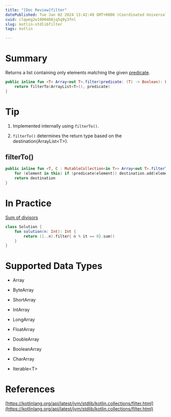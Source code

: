 ```yaml
---
title: "[Doc Review]filter"
datePublished: Tue Jan 02 2024 13:42:49 GMT+0000 (Coordinated Universal Time)
cuid: clqweg2w1000408jq5q9y3fnl
slug: kotlin-stdlibfilter
tags: kotlin

---
```


# Summary

Returns a list containing only elements matching the given [predicate](https://kotlinlang.org/api/latest/jvm/stdlib/kotlin.collections/filter.html#kotlin.collections$filter(kotlin.Array((kotlin.collections.filter.T)),%20kotlin.Function1((kotlin.collections.filter.T,%20kotlin.Boolean)))/predicate).

```kotlin
public inline fun <T> Array<out T>.filter(predicate: (T) -> Boolean): List<T> {
    return filterTo(ArrayList<T>(), predicate)
}
```

# Tip

1. Implemented internally using `filterTo()`.
    
2. `filterTo()` determines the return type based on the destination(ArrayList&lt;T&gt;).
    

## filterTo()

```kotlin
public inline fun <T, C : MutableCollection<in T>> Array<out T>.filterTo(destination: C, predicate: (T) -> Boolean): C {
    for (element in this) if (predicate(element)) destination.add(element)
    return destination
}
```

# In Practice

[Sum of divisors](https://school.programmers.co.kr/learn/courses/30/lessons/12928)

```kotlin
class Solution {
    fun solution(n: Int): Int {
        return (1..n).filter{ n % it == 0}.sum()
    }
}
```

# Supported Data Types

* Array
    
* ByteArray
    
* ShortArray
    
* IntArray
    
* LongArray
    
* FloatArray
    
* DoubleArray
    
* BooleanArray
    
* CharArray
    
* Iterable&lt;T&gt;
    

# References

[https://kotlinlang.org/api/latest/jvm/stdlib/kotlin.collections/filter.html](https://kotlinlang.org/api/latest/jvm/stdlib/kotlin.collections/filter.html)